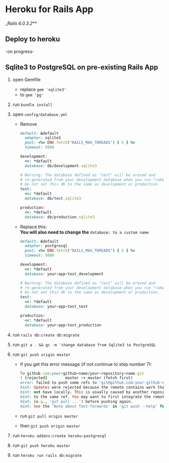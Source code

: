 # Heroku for Rails App
__Rails 6.0.3.2_**

## Deploy to heroku

-on progress-

## Sqlite3 to PostgreSQL on pre-existing Rails App


1. open Gemfile
   - replace `gem 'sqlite3'`
   - to `gem 'pg'`

2. run `bundle install`

3. open `config/database.yml`
   - Remove
   
     ```ruby
     default: &default
       adapter: sqlite3
       pool: <%= ENV.fetch("RAILS_MAX_THREADS") { 5 } %>
       timeout: 5000

     development:
       <<: *default
       database: db/development.sqlite3

     # Warning: The database defined as "test" will be erased and
     # re-generated from your development database when you run "rake".
     # Do not set this db to the same as development or production.
     test:
       <<: *default
       database: db/test.sqlite3

     production:
       <<: *default
       database: db/production.sqlite3
     ```
   
   - Replace this:\
     **You will also need to change the** `database: to a custom name`
     
     ```ruby
     default: &default
       adapter: postgresql
       pool: <%= ENV.fetch("RAILS_MAX_THREADS") { 5 } %>
       timeout: 5000

     development:
       <<: *default
       database: your-app-test_development

     # Warning: The database defined as "test" will be erased and
     # re-generated from your development database when you run "rake".
     # Do not set this db to the same as development or production.
     test:
       <<: *default
       database: your-app-test_test

     production:
       <<: *default
       database: your-app-test_production
     ```
     
  4. run `rails db:create db:migrate`
  
  5. run `git a . && gc -m 'change database from Sqlite3 to PostgreSQL`
  
  6. run `git push origin master`
  
     - if you get this error message (if not continue to step number 7):
     
       ```ruby
       To github.com:your-github-name/your-repository-name.git
       ! [rejected]        master -> master (fetch first)
       error: failed to push some refs to 'git@github.com:your-github-name/your-repository-name.git'
       hint: Updates were rejected because the remote contains work that you do
       hint: not have locally. This is usually caused by another repository pushing
       hint: to the same ref. You may want to first integrate the remote changes
       hint: (e.g., 'git pull ...') before pushing again.
       hint: See the 'Note about fast-forwards' in 'git push --help' for details.
       ```
       
     - run `git pull origin master`
     - then `git push origin master`
     
   7. run `heroku addons:create heroku-postgresql`
   
   8. run `git push heroku master`
   
   9. run `heroku run rails db:migrate`
   
   
